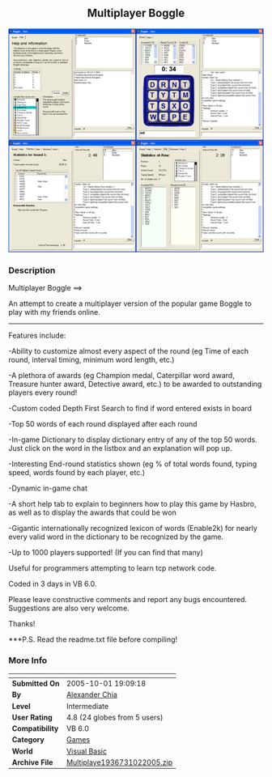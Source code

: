 ﻿<div align="center">

## Multiplayer Boggle

<img src="PIC200510172855214.jpg">
</div>

### Description

Multiplayer Boggle ==&gt;

An attempt to create a multiplayer version of the popular game Boggle to play with my friends online.

----

Features include:

-Ability to customize almost every aspect of the round (eg Time of each round, interval timing, minimum word length, etc.)

-A plethora of awards (eg Champion medal, Caterpillar word award, Treasure hunter award, Detective award, etc.) to be awarded to outstanding players every round!

-Custom coded Depth First Search to find if word entered exists in board

-Top 50 words of each round displayed after each round

-In-game Dictionary to display dictionary entry of any of the top 50 words. Just click on the word in the listbox and an explanation will pop up.

-Interesting End-round statistics shown (eg % of total words found, typing speed, words found by each player, etc.)

-Dynamic in-game chat

-A short help tab to explain to beginners how to play this game by Hasbro, as well as to display the awards that could be won

-Gigantic internationally recognized lexicon of words (Enable2k) for nearly every valid word in the dictionary to be recognized by the game.

-Up to 1000 players supported! (If you can find that many)

Useful for programmers attempting to learn tcp network code.

Coded in 3 days in VB 6.0.

Please leave constructive comments and report any bugs encountered. Suggestions are also very welcome.

Thanks!

***P.S. Read the readme.txt file before compiling!
 
### More Info
 


<span>             |<span>
---                |---
**Submitted On**   |2005-10-01 19:09:18
**By**             |[Alexander Chia](https://github.com/Planet-Source-Code/PSCIndex/blob/master/ByAuthor/alexander-chia.md)
**Level**          |Intermediate
**User Rating**    |4.8 (24 globes from 5 users)
**Compatibility**  |VB 6\.0
**Category**       |[Games](https://github.com/Planet-Source-Code/PSCIndex/blob/master/ByCategory/games__1-38.md)
**World**          |[Visual Basic](https://github.com/Planet-Source-Code/PSCIndex/blob/master/ByWorld/visual-basic.md)
**Archive File**   |[Multiplaye1936731022005\.zip](https://github.com/Planet-Source-Code/alexander-chia-multiplayer-boggle__1-62729/archive/master.zip)








